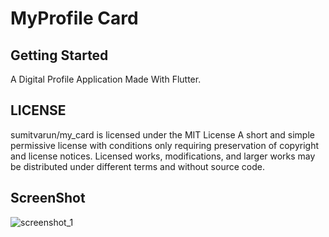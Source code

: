 # MyProfile Card

## Getting Started

A  Digital Profile Application Made With Flutter. 

## LICENSE
sumitvarun/my_card is licensed under the MIT License
A short and simple permissive license with conditions only requiring preservation of copyright and license notices. Licensed works, modifications, and larger works may be distributed under different terms and without source code.

## ScreenShot
![screenshot_1](https://user-images.githubusercontent.com/52107131/95014101-40e14980-0662-11eb-95c0-50fa95d18812.png)
